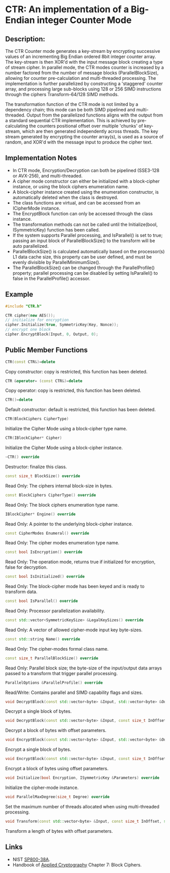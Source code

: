 # CTR: An implementation of a Big-Endian integer Counter Mode

## Description:
The CTR Counter mode generates a key-stream by encrypting successive values of an incrementing Big Endian ordered 8bit integer counter array. 
The key-stream is then XOR'd with the input message block creating a type of stream cipher. 
In parallel mode, the CTR modes counter is increased by a number factored from the number of message blocks (ParallelBlockSize), allowing for counter pre-calculation and multi-threaded processing. 
The implementation is further parallelized by constructing a 'staggered' counter array, and processing large sub-blocks using 128 or 256 SIMD instructions through the ciphers Transform-64/128 SIMD methods.

The transformation function of the CTR mode is not limited by a dependency chain; this mode can be both SIMD pipelined and multi-threaded. Output from the parallelized functions aligns with the output from a standard sequential CTR implementation. 
This is achieved by pre-calculating the counters positional offset over multiple 'chunks' of key-stream, which are then generated independently across threads. 
The key stream generated by encrypting the counter array(s), is used as a source of random, and XOR'd with the message input to produce the cipher text.

## Implementation Notes
* In CTR mode, Encryption/Decryption can both be pipelined (SSE3-128 or AVX-256), and multi-threaded. 
* A cipher mode constructor can either be initialized with a block-cipher instance, or using the block ciphers enumeration name. 
* A block-cipher instance created using the enumeration constructor, is automatically deleted when the class is destroyed. 
* The class functions are virtual, and can be accessed from an ICipherMode instance. 
* The EncryptBlock function can only be accessed through the class instance. 
* The transformation methods can not be called until the Initialize(bool, ISymmetricKey) function has been called. 
* If the system supports Parallel processing, and IsParallel() is set to true; passing an input block of ParallelBlockSize() to the transform will be auto parallelized. 
* ParallelBlockSize() is calculated automatically based on the processor(s) L1 data cache size, this property can be user defined, and must be evenly divisible by ParallelMinimumSize(). 
* The ParallelBlockSize() can be changed through the ParallelProfile() property; parallel processing can be disabled by setting IsParallel() to false in the ParallelProfile() accessor. 

## Example
```cpp
#include "CTR.h"

CTR cipher(new AES());
// initialize for encryption
cipher.Initialize(true, SymmetricKey(Key, Nonce));
// encrypt one block
cipher.EncryptBlock(Input, 0, Output, 0);
```
       
## Public Member Functions
```cpp
CTR(const CTR&)=delete
```
Copy constructor: copy is restricted, this function has been deleted.

```cpp
CTR &operator= (const CTR&)=delete
```
Copy operator: copy is restricted, this function has been deleted.

```cpp
CTR()=delete
```
Default constructor: default is restricted, this function has been deleted.

```cpp
CTR(BlockCiphers CipherType)
```
Initialize the Cipher Mode using a block-cipher type name.
 
```cpp
CTR(IBlockCipher* Cipher)
```
Initialize the Cipher Mode using a block-cipher instance.
 
```cpp
~CTR() override
```
Destructor: finalize this class.

```cpp
const size_t BlockSize() override
```
Read Only: The ciphers internal block-size in bytes.

```cpp
const BlockCiphers CipherType() override
```
Read Only: The block ciphers enumeration type name.

```cpp
IBlockCipher* Engine() override
```
Read Only: A pointer to the underlying block-cipher instance.

```cpp
const CipherModes Enumeral() override
```
Read Only: The cipher modes enumeration type name.

```cpp
const bool IsEncryption() override
```
Read Only: The operation mode, returns true if initialized for encryption, false for decryption.

```cpp
const bool IsInitialized() override
```
Read Only: The block-cipher mode has been keyed and is ready to transform data.

```cpp
const bool IsParallel() override
```
Read Only: Processor parallelization availability.

```cpp
const std::vector<SymmetricKeySize> &LegalKeySizes() override
```
Read Only: A vector of allowed cipher-mode input key byte-sizes.

```cpp
const std::string Name() override
```
Read Only: The cipher-modes formal class name.

```cpp
const size_t ParallelBlockSize() override
```
Read Only: Parallel block size; the byte-size of the input/output data arrays passed to a transform that trigger parallel processing.

```cpp
ParallelOptions &ParallelProfile() override
```
Read/Write: Contains parallel and SIMD capability flags and sizes.

```cpp
void DecryptBlock(const std::vector<byte> &Input, std::vector<byte> &Output) override
```
Decrypt a single block of bytes.

```cpp
void DecryptBlock(const std::vector<byte> &Input, const size_t InOffset, std::vector<byte> &Output, const size_t OutOffset) override
```
Decrypt a block of bytes with offset parameters.

```cpp
void EncryptBlock(const std::vector<byte> &Input, std::vector<byte> &Output) override
```
Encrypt a single block of bytes.

```cpp
void EncryptBlock(const std::vector<byte> &Input, const size_t InOffset, std::vector<byte> &Output, const size_t OutOffset) override
```
Encrypt a block of bytes using offset parameters.

```cpp
void Initialize(bool Encryption, ISymmetricKey &Parameters) override
```
Initialize the cipher-mode instance.

```cpp
void ParallelMaxDegree(size_t Degree) override
```
Set the maximum number of threads allocated when using multi-threaded processing.

```cpp
void Transform(const std::vector<byte> &Input, const size_t InOffset, std::vector<byte> &Output, const size_t OutOffset, const size_t Length) override
```
Transform a length of bytes with offset parameters.

## Links
* NIST [SP800-38A](http://csrc.nist.gov/publications/nistpubs/800-38a/sp800-38a.pdf). 
* Handbook of [Applied Cryptography](http://cacr.uwaterloo.ca/hac/about/chap7.pdf) Chapter 7: Block Ciphers. 


